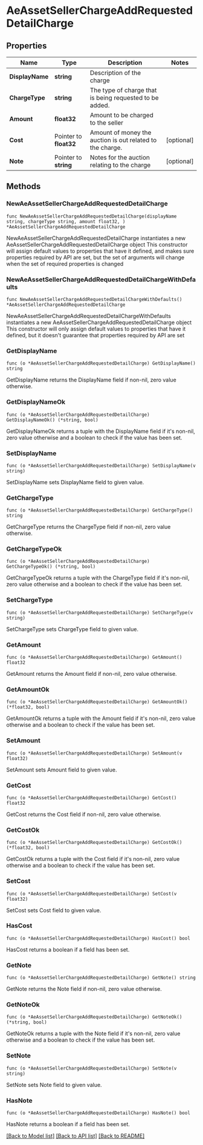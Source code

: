 # AeAssetSellerChargeAddRequestedDetailCharge

## Properties

Name | Type | Description | Notes
------------ | ------------- | ------------- | -------------
**DisplayName** | **string** | Description of the charge | 
**ChargeType** | **string** | The type of charge that is being requested to be added. | 
**Amount** | **float32** | Amount to be charged to the seller | 
**Cost** | Pointer to **float32** | Amount of money the auction is out related to the charge. | [optional] 
**Note** | Pointer to **string** | Notes for the auction relating to the charge | [optional] 

## Methods

### NewAeAssetSellerChargeAddRequestedDetailCharge

`func NewAeAssetSellerChargeAddRequestedDetailCharge(displayName string, chargeType string, amount float32, ) *AeAssetSellerChargeAddRequestedDetailCharge`

NewAeAssetSellerChargeAddRequestedDetailCharge instantiates a new AeAssetSellerChargeAddRequestedDetailCharge object
This constructor will assign default values to properties that have it defined,
and makes sure properties required by API are set, but the set of arguments
will change when the set of required properties is changed

### NewAeAssetSellerChargeAddRequestedDetailChargeWithDefaults

`func NewAeAssetSellerChargeAddRequestedDetailChargeWithDefaults() *AeAssetSellerChargeAddRequestedDetailCharge`

NewAeAssetSellerChargeAddRequestedDetailChargeWithDefaults instantiates a new AeAssetSellerChargeAddRequestedDetailCharge object
This constructor will only assign default values to properties that have it defined,
but it doesn't guarantee that properties required by API are set

### GetDisplayName

`func (o *AeAssetSellerChargeAddRequestedDetailCharge) GetDisplayName() string`

GetDisplayName returns the DisplayName field if non-nil, zero value otherwise.

### GetDisplayNameOk

`func (o *AeAssetSellerChargeAddRequestedDetailCharge) GetDisplayNameOk() (*string, bool)`

GetDisplayNameOk returns a tuple with the DisplayName field if it's non-nil, zero value otherwise
and a boolean to check if the value has been set.

### SetDisplayName

`func (o *AeAssetSellerChargeAddRequestedDetailCharge) SetDisplayName(v string)`

SetDisplayName sets DisplayName field to given value.


### GetChargeType

`func (o *AeAssetSellerChargeAddRequestedDetailCharge) GetChargeType() string`

GetChargeType returns the ChargeType field if non-nil, zero value otherwise.

### GetChargeTypeOk

`func (o *AeAssetSellerChargeAddRequestedDetailCharge) GetChargeTypeOk() (*string, bool)`

GetChargeTypeOk returns a tuple with the ChargeType field if it's non-nil, zero value otherwise
and a boolean to check if the value has been set.

### SetChargeType

`func (o *AeAssetSellerChargeAddRequestedDetailCharge) SetChargeType(v string)`

SetChargeType sets ChargeType field to given value.


### GetAmount

`func (o *AeAssetSellerChargeAddRequestedDetailCharge) GetAmount() float32`

GetAmount returns the Amount field if non-nil, zero value otherwise.

### GetAmountOk

`func (o *AeAssetSellerChargeAddRequestedDetailCharge) GetAmountOk() (*float32, bool)`

GetAmountOk returns a tuple with the Amount field if it's non-nil, zero value otherwise
and a boolean to check if the value has been set.

### SetAmount

`func (o *AeAssetSellerChargeAddRequestedDetailCharge) SetAmount(v float32)`

SetAmount sets Amount field to given value.


### GetCost

`func (o *AeAssetSellerChargeAddRequestedDetailCharge) GetCost() float32`

GetCost returns the Cost field if non-nil, zero value otherwise.

### GetCostOk

`func (o *AeAssetSellerChargeAddRequestedDetailCharge) GetCostOk() (*float32, bool)`

GetCostOk returns a tuple with the Cost field if it's non-nil, zero value otherwise
and a boolean to check if the value has been set.

### SetCost

`func (o *AeAssetSellerChargeAddRequestedDetailCharge) SetCost(v float32)`

SetCost sets Cost field to given value.

### HasCost

`func (o *AeAssetSellerChargeAddRequestedDetailCharge) HasCost() bool`

HasCost returns a boolean if a field has been set.

### GetNote

`func (o *AeAssetSellerChargeAddRequestedDetailCharge) GetNote() string`

GetNote returns the Note field if non-nil, zero value otherwise.

### GetNoteOk

`func (o *AeAssetSellerChargeAddRequestedDetailCharge) GetNoteOk() (*string, bool)`

GetNoteOk returns a tuple with the Note field if it's non-nil, zero value otherwise
and a boolean to check if the value has been set.

### SetNote

`func (o *AeAssetSellerChargeAddRequestedDetailCharge) SetNote(v string)`

SetNote sets Note field to given value.

### HasNote

`func (o *AeAssetSellerChargeAddRequestedDetailCharge) HasNote() bool`

HasNote returns a boolean if a field has been set.


[[Back to Model list]](../README.md#documentation-for-models) [[Back to API list]](../README.md#documentation-for-api-endpoints) [[Back to README]](../README.md)


